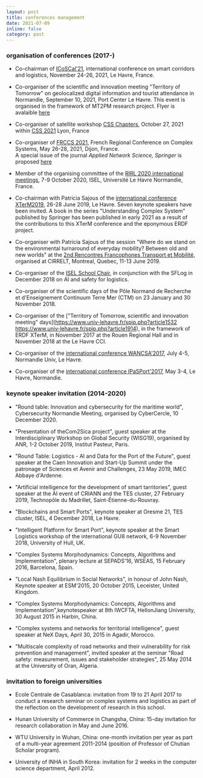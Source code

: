 ```yaml
---
layout: post
title: conferences management
date: 2021-07-09
inline: false
category: past
---
```


### organisation of conferences (2017-)

* Co-chairman of [ICoSCal'21](https://icoscal21.sciencesconf.org/), international conference on smart corridors and logistics, November 24-26, 2021, Le Havre, France.

* Co-organiser of the scientific and innovation meeting "Territory of Tomorrow" on geolocalized digital information and tourist attendance in Normandie, September 10, 2021, Port Center Le Havre. This event is organised in the framework of MT2PM research project. Flyer is avalaible [here](https://cyrillebertelle.github.io/cyrillebertelleWP/assets/pdf/plaquette_MT2PM_territoires_de_demain_vdef.pdf)

* Co-organiser of satellite workshop [CSS Chapters](https://compsysfrance.wixsite.com/chapters), October 27, 2021 within [CSS 2021](https://ccs2021.univ-lyon1.fr/#HOME) Lyon, France

* Co-organiser of [FRCCS 2021](https://iutdijon.u-bourgogne.fr/ccs-france/), French Regional Conference on Complex Systems, May 26-28, 2021, Dijon, France.  
A special issue of the journal _Applied Network Science, Springer_ is proposed [here](https://appliednetsci.springeropen.com/frccs2021)

* Member of the organising committee of the [RIRL 2020 international meetings](https://rirl2020.sciencesconf.org/), 7-9 October 2020, ISEL, Université Le Havre Normandie, France.

* Co-chairman with Patricia Sajous of the [international conference XTerM2019](https://xterm2019.sciencesconf.org/), 26-28 June 2019, Le Havre. Seven keynote speakers have been invited. A book in the series "Understanding Complex System" published by Springer has been published in early 2021 as a result of the contributions to this XTerM conference and the eponymous ERDF project.  

* Co-organiser with Patricia Sajous of the session "Where do we stand on the environmental turnaround of everyday mobility? Between old and new worlds" at the [2nd Rencontres Francophones Transport et Mobilité](https://symposia.cirrelt.ca/RFTM2019/fr), organised at CIRRELT, Montreal, Quebec, 11-13 June 2019. 

* Co-organiser of the [ISEL School Chair](https://sflog.univ-lehavre.fr/spip.php?article135), in conjunction with the SFLog in December 2018 on AI and safety for logistics.

* Co-organiser of the scientific days of the Pôle Normand de Recherche et d'Enseignement Continuum Terre Mer (CTM) on 23 January and 30 November 2018.

* Co-organiser of the ["Territory of Tomorrow, scientific and innovation meeting" days](https://www.univ-lehavre.fr/spip.php?article1532 https://www.univ-lehavre.fr/spip.php?article1914), in the framework of ERDF XTerM, in November 2017 at the Rouen Regional Hall and in November 2018 at the Le Havre CCI. 

* Co-organiser of the [international conference WANCSA'2017](http://lmah.univ-lehavre.fr/~alaoui/WANCSA/WANCSA-2017.html), July 4-5, Normandie Univ, Le Havre.

* Co-organiser of the [international conference IPaSPort'2017](http://ipasport.univ-lehavre.fr), May 3-4, Le Havre, Normandie.   

###  keynote speaker invitation (2014-2020)

* "Round table: Innovation and cybersecurity for the maritime world", Cybersecurity Normandie Meeting, organised by CyberCercle, 10 December 2020.

* "Presentation of theCom2Sica project", guest speaker at the Interdisciplinary Workshop on Global Security (WISG19), organised by ANR, 1-2 October 2019, Institut Pasteur, Paris.

* "Round Table: Logistics - AI and Data for the Port of the Future", guest speaker at the Caen Innovation and Start-Up Summit under the patronage of Sciences et Avenir and Challenges, 23 May 2019, IMEC Abbaye d'Ardenne.

* "Artificial intelligence for the development of smart tarritories", guest speaker at the AI event of CRIANN and the TES cluster, 27 February 2019, Technopôle du Madrillet, Saint-Étienne-du-Rouvray.

* "Blockchains and Smart Ports", keynote speaker at Oresme 21, TES cluster, ISEL, 4 December 2018, Le Havre.

* "Intelligent Platform for Smart Port", keynote speaker at the Smart Logistics workshop of the international GU8 network, 6-9 November 2018, University of Hull, UK.

* "Complex Systems Morphodynamics: Concepts, Algorithms and Implementation", plenary lecture at SEPADS'16, WSEAS, 15 February 2016, Barcelona, Spain.

* "Local Nash Equilibrium in Social Networks", in honour of John Nash, Keynote speaker at ESM'2015, 20 October 2015, Leceister, United Kingdom.

* "Complex Systems Morphodynamics: Concepts, Algorithms and Implementation",keynotespeaker at 8th IWCFTA, HellonJiang University, 30 August 2015 in Harbin, China.

* "Complex systems and networks for territorial intelligence", guest speaker at NeX Days, April 30, 2015 in Agadir, Morocco.

* "Multiscale complexity of road networks and their vulnerability for risk prevention and management", invited speaker at the seminar "Road safety: measurement, issues and stakeholder strategies", 25 May 2014 at the University of Oran, Algeria.

### invitation to foreign universities

* Ecole Centrale de Casablanca: invitation from 19 to 21 April 2017 to conduct a research seminar on complex systems and logistics as part of the reflection on the development of research in this school.

* Hunan University of Commerce in Changsha, China: 15-day invitation for research collaboration in May and June 2016.

* WTU University in Wuhan, China: one-month invitation per year as part of a multi-year agreement 2011-2014 (position of Professor of Chutian Scholar program).

* University of INHA in South Korea: invitation for 2 weeks in the computer science department, April 2012.

